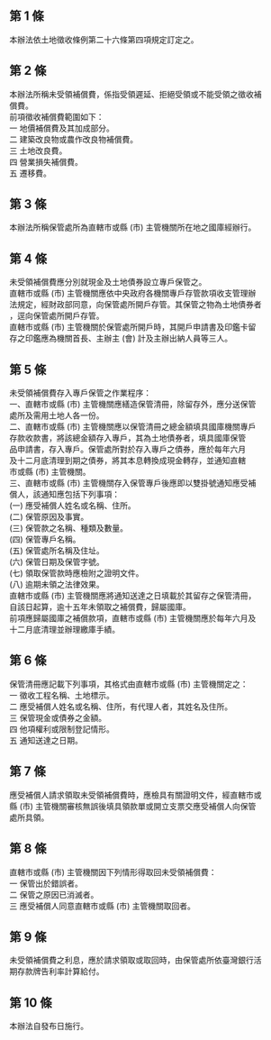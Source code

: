 第 1 條
-------
本辦法依土地徵收條例第二十六條第四項規定訂定之。

第 2 條
-------
本辦法所稱未受領補償費，係指受領遲延、拒絕受領或不能受領之徵收補  
償費。  
前項徵收補償費範圍如下：  
一  地價補償費及其加成部分。  
二  建築改良物或農作改良物補償費。  
三  土地改良費。  
四  營業損失補償費。  
五  遷移費。

第 3 條
-------
本辦法所稱保管處所為直轄市或縣 (市) 主管機關所在地之國庫經辦行。

第 4 條
-------
未受領補償費應分別就現金及土地債券設立專戶保管之。  
直轄市或縣 (市) 主管機關應依中央政府各機關專戶存管款項收支管理辦  
法規定，經財政部同意，向保管處所開戶存管。其保管之物為土地債券者  
，逕向保管處所開戶存管。  
直轄市或縣 (市) 主管機關於保管處所開戶時，其開戶申請書及印鑑卡留  
存之印鑑應為機關首長、主辦主 (會) 計及主辦出納人員等三人。

第 5 條
-------
未受領補償費存入專戶保管之作業程序：  
一、直轄市或縣 (市) 主管機關應繕造保管清冊，除留存外，應分送保管  
    處所及需用土地人各一份。  
二、直轄市或縣 (市) 主管機關應以保管清冊之總金額填具國庫機關專戶  
    存款收款書，將該總金額存入專戶，其為土地債券者，填具國庫保管  
    品申請書，存入專戶。保管處所對於存入專戶之債券，應於每年六月  
    及十二月底清理到期之債券，將其本息轉換成現金轉存，並通知直轄  
    市或縣 (市) 主管機關。  
三、直轄市或縣 (市) 主管機關存入保管專戶後應即以雙掛號通知應受補  
    償人，該通知應包括下列事項：  
 (一) 應受補償人姓名或名稱、住所。  
 (二) 保管原因及事實。  
 (三) 保管款之名稱、種類及數量。  
 (四) 保管專戶名稱。  
 (五) 保管處所名稱及住址。  
 (六) 保管日期及保管字號。  
 (七) 領取保管款時應檢附之證明文件。  
 (八) 逾期未領之法律效果。  
直轄市或縣 (市) 主管機關應將通知送達之日填載於其留存之保管清冊，  
自該日起算，逾十五年未領取之補償費，歸屬國庫。  
前項應歸屬國庫之補償款項，直轄市或縣 (市) 主管機關應於每年六月及  
十二月底清理並辦理繳庫手績。

第 6 條
-------
保管清冊應記載下列事項，其格式由直轄市或縣 (市) 主管機關定之：  
一  徵收工程名稱、土地標示。  
二  應受補償人姓名或名稱、住所，有代理人者，其姓名及住所。  
三  保管現金或債券之金額。  
四  他項權利或限制登記情形。  
五  通知送達之日期。

第 7 條
-------
應受補償人請求領取未受領補償費時，應檢具有關證明文件，經直轄市或  
縣 (市) 主管機關審核無誤後填具領款單或開立支票交應受補償人向保管  
處所具領。

第 8 條
-------
直轄市或縣 (市) 主管機關因下列情形得取回未受領補償費：  
一  保管出於錯誤者。  
二  保管之原因已消滅者。  
三  應受補償人同意直轄市或縣 (市) 主管機關取回者。

第 9 條
-------
未受領補償費之利息，應於請求領取或取回時，由保管處所依臺灣銀行活  
期存款牌告利率計算給付。

第 10 條
--------
本辦法自發布日施行。

